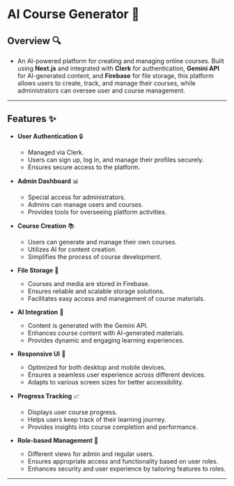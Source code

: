 # AI Course Generator 🚀

## Overview 🔍
- An AI-powered platform for creating and managing online courses. Built using **Next.js** and integrated with **Clerk** for authentication, **Gemini API** for AI-generated content, and **Firebase** for file storage, this platform allows users to create, track, and manage their courses, while administrators can oversee user and course management.

---

## Features ✨

- **User Authentication** 🔒
  - Managed via Clerk.
  - Users can sign up, log in, and manage their profiles securely.
  - Ensures secure access to the platform.

- **Admin Dashboard** 📊
  - Special access for administrators.
  - Admins can manage users and courses.
  - Provides tools for overseeing platform activities.

- **Course Creation** 📚
  - Users can generate and manage their own courses.
  - Utilizes AI for content creation.
  - Simplifies the process of course development.

- **File Storage** 💾
  - Courses and media are stored in Firebase.
  - Ensures reliable and scalable storage solutions.
  - Facilitates easy access and management of course materials.

- **AI Integration** 🤖
  - Content is generated with the Gemini API.
  - Enhances course content with AI-generated materials.
  - Provides dynamic and engaging learning experiences.

- **Responsive UI** 📱
  - Optimized for both desktop and mobile devices.
  - Ensures a seamless user experience across different devices.
  - Adapts to various screen sizes for better accessibility.

- **Progress Tracking** 📈
  - Displays user course progress.
  - Helps users keep track of their learning journey.
  - Provides insights into course completion and performance.

- **Role-based Management** 👥
  - Different views for admin and regular users.
  - Ensures appropriate access and functionality based on user roles.
  - Enhances security and user experience by tailoring features to roles.

---
